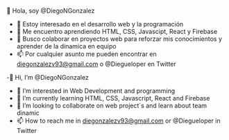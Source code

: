  👋 Hola, soy @DiegoNGonzalez
- 👀 Estoy interesado en el desarrollo web y la programación
- 🌱 Me encuentro aprendiendo HTML, CSS, Javascipt, React y Firebase
- 💞️ Busco colaborar en proyectos web para reforzar mis conocimientos y aprender de la dinamica en equipo
- 📫 Por cualquier asunto me pueden encontrar en diegonzalezv93@gmail.com o @Diegueloper en Twitter 



-👋 Hi, I’m @DiegoNGonzalez
- 👀 I’m interested in Web Development and programming
- 🌱 I’m currently learning HTML, CSS, Javascript, React and Firebase
- 💞️ I’m looking to collaborate on web project´s and learn about team dinamic
- 📫 How to reach me in diegonzalezv93@gmail.com or @Diegueloper in Twitter

<!---
DiegoNGonzalez/DiegoNGonzalez is a ✨ special ✨ repository because its `README.md` (this file) appears on your GitHub profile.
You can click the Preview link to take a look at your changes.
--->
